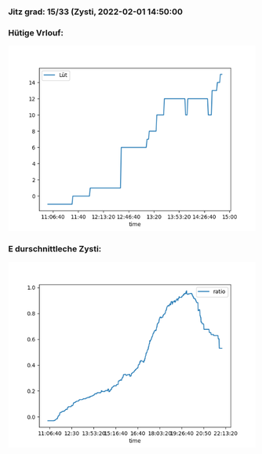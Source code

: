 ### Jitz grad: 15/33 (Zysti, 2022-02-01 14:50:00

### Hütige Vrlouf:
![Graph](Today.png)

### E durschnittleche Zysti:
![Graph](Zysti.png)